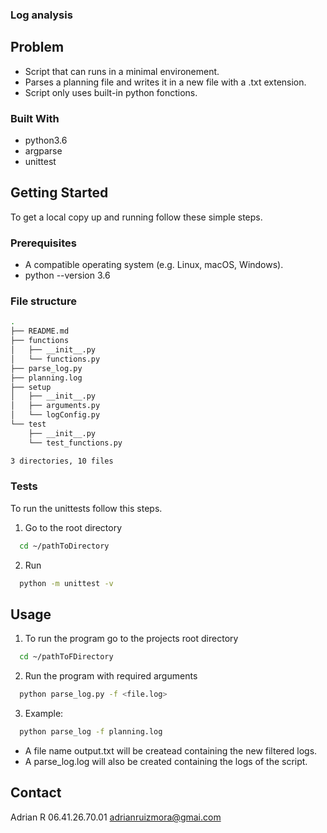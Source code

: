 <h3>Log analysis</h3>

## Problem

- Script that can runs in a minimal environement.
- Parses a planning file and writes it in a new file with a .txt extension.
- Script only uses built-in python fonctions.


### Built With

- []()python3.6
- []()argparse
- []()unittest

<!-- GETTING STARTED -->

## Getting Started

To get a local copy up and running follow these simple steps.

### Prerequisites

- A compatible operating system (e.g. Linux, macOS, Windows).
- python --version 3.6

### File structure
```sh
.
├── README.md
├── functions
│   ├── __init__.py
│   └── functions.py
├── parse_log.py
├── planning.log
├── setup
│   ├── __init__.py
│   ├── arguments.py
│   └── logConfig.py
└── test
    ├── __init__.py
    └── test_functions.py

3 directories, 10 files
```

### Tests

To run the unittests follow this steps.

1. Go to the root directory

```sh
  cd ~/pathToDirectory
```

2. Run

```sh
  python -m unittest -v
```

<!-- USAGE EXAMPLES -->

## Usage

1. To run the program go to the projects root directory

```sh
  cd ~/pathToFDirectory
```

2. Run the program with required arguments

```sh
  python parse_log.py -f <file.log>
```

3. Example:

```sh
  python parse_log -f planning.log
```

- A file name output.txt will be createad containing the new filtered logs.
- A parse_log.log will also be created containing the logs of the script.

<!-- CONTACT -->

## Contact

Adrian R
06.41.26.70.01
adrianruizmora@gmai.com
